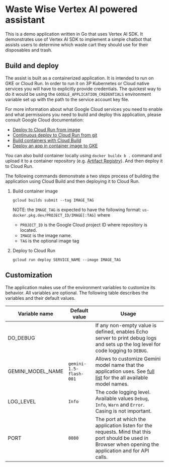 # Waste Wise Vertex AI powered assistant

This is a demo application written in Go that uses Vertex AI SDK.
It demonstrates use of Vertex AI SDK to implement a simple chatbot that assists users to determine which waste cart they should use for their disposables and trash.

## Build and deploy

The assist is built as a containerized application.
It is intended to run on GKE or Cloud Run.
In order to run it on 3P Kubernetes or Cloud native services you will have to explicitly provide credentials.
The quickest way to do it would be using the `GOOGLE_APPLICATION_CREDENTIALS` environment variable set up with the path to the service account key file.

For more information about what Google Cloud services you need to enable and what permissions you need to build and deploy this application, please consult Google Cloud documentation:

* [Deploy to Cloud Run from image](https://cloud.google.com/run/docs/deploying)
* [Continuous deploy to Cloud Run from git](https://cloud.google.com/run/docs/continuous-deployment-with-cloud-build)
* [Build containers with Cloud Build](https://cloud.google.com/run/docs/building/containers)
* [Deploy an app in container image to GKE](https://cloud.google.com/kubernetes-engine/docs/archive/deploy-app-container-image)

You can also build container locally using `docker buildx b .` command and upload it to a container repository (e.g. [Artifact Registry][ar]).
And then deploy it to Cloud Run.

The following commands demonstrate a two steps process of building the application using Cloud Build and then deploying it to Cloud Run.

1. Build container image

    ```shell
    gcloud builds submit --tag IMAGE_TAG
    ```

    NOTE: the `IMAGE_TAG` is expected to have the following format: `us-docker.pkg.dev/PROJECT_ID/IMAGE[:TAG]` where

    * `PROJECT_ID` is the Google Cloud project ID where repository is located.
    * `IMAGE` is the image name.
    * `TAG` is the optional image tag

1. Deploy to Cloud Run

    ```shell
    gcloud run deploy SERVICE_NAME --image IMAGE_TAG
    ```

## Customization

The application makes use of the environment variables to customize its behavior.
All variables are optional. The following table describes the variables and their default values.

| Variable name | Default value | Usage |
| --- | --- | ---|
| DO_DEBUG | | If any non-empty value is defined, enables Echo server to print debug logs and sets up the log level for code logging to `DEBUG`. |
| GEMINI_MODEL_NAME | `gemini-1.5-flash-001` | Allows to customize Gemini model name that the application uses. See [full list][list] for the all available model names. |
| LOG_LEVEL | `Info` | The code logging level. Available values `Debug`, `Info`, `Warn` and `Error`. Casing is not important. |
| PORT | `8080` | The port at which the application listen for the requests. Mind that this port should be used in Browser when opening the application and for API calls. |

[ar]: https://cloud.google.com/artifact-registry/docs/docker/store-docker-container-images
[list]: https://cloud.google.com/vertex-ai/generative-ai/docs/learn/model-versions
